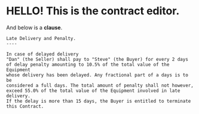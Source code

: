 # HELLO! This is the contract editor. 

And below is a **clause**.

``` <clause name="87721b95-7e43-4441-82c7-b4d4db207e6f">
Late Delivery and Penalty.
----

In case of delayed delivery
"Dan" (the Seller) shall pay to "Steve" (the Buyer) for every 2 days
of delay penalty amounting to 10.5% of the total value of the Equipment
whose delivery has been delayed. Any fractional part of a days is to be
considered a full days. The total amount of penalty shall not however,
exceed 55.0% of the total value of the Equipment involved in late delivery.
If the delay is more than 15 days, the Buyer is entitled to terminate this Contract.
```